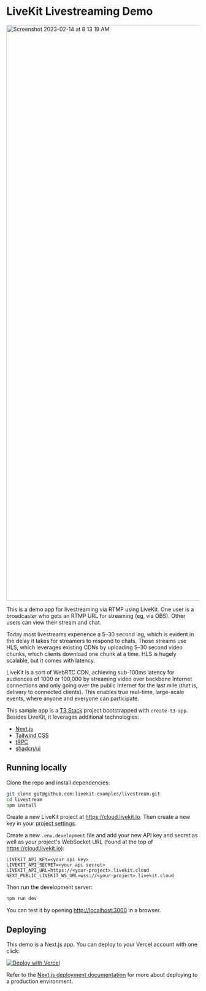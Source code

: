 # LiveKit Livestreaming Demo

<img width="1498" alt="Screenshot 2023-02-14 at 8 13 19 AM" src="https://user-images.githubusercontent.com/304392/218794329-94641d24-461b-4c3d-b33e-0d2b3ef8fcc1.png" />

This is a demo app for livestreaming via RTMP using LiveKit. One user is a broadcaster who gets an RTMP URL for streaming (eg, via OBS). Other users can view their stream and chat.

Today most livestreams experience a 5–30 second lag, which is evident in the delay it takes for streamers to respond to chats. Those streams use HLS, which leverages existing CDNs by uploading 5–30 second video chunks, which clients download one chunk at a time. HLS is hugely scalable, but it comes with latency.

LiveKit is a sort of WebRTC CDN, achieving sub-100ms latency for audiences of 1000 or 100,000 by streaming video over backbone Internet connections and only going over the public Internet for the last mile (that is, delivery to connected clients). This enables true real-time, large-scale events, where anyone and everyone can participate.

This sample app is a [T3 Stack](https://create.t3.gg/) project bootstrapped with `create-t3-app`. Besides LiveKit, it leverages additional technologies:

- [Next.js](https://nextjs.org)
- [Tailwind CSS](https://tailwindcss.com)
- [tRPC](https://trpc.io)
- [shadcn/ui](https://github.com/shadcn/ui)

## Running locally

Clone the repo and install dependencies:

```bash
git clone git@github.com:livekit-examples/livestream.git
cd livestream
npm install
```

Create a new LiveKit project at <https://cloud.livekit.io>. Then create a new key in your [project settings](https://cloud.livekit.io/projects/p_/settings/keys).

Create a new `.env.development` file and add your new API key and secret as well as your project's WebSocket URL (found at the top of <https://cloud.livekit.io>):

```
LIVEKIT_API_KEY=<your api key>
LIVEKIT_API_SECRET=<your api secret>
LIVEKIT_API_URL=https://<your-project>.livekit.cloud
NEXT_PUBLIC_LIVEKIT_WS_URL=wss://<your-project>.livekit.cloud
```

Then run the development server:

```bash
npm run dev
```

You can test it by opening <http://localhost:3000> in a browser.

## Deploying

This demo is a Next.js app. You can deploy to your Vercel account with one click:

[![Deploy with Vercel](https://vercel.com/button)](https://vercel.com/new/clone?repository-url=https%3A%2F%2Fgithub.com%2Flivekit-examples%2Flivestream&env=LIVEKIT_API_KEY,LIVEKIT_API_SECRET,LIVEKIT_API_URL,NEXT_PUBLIC_LIVEKIT_WS_URL&envDescription=Sign%20up%20for%20an%20account%20at%20https%3A%2F%2Fcloud.livekit.io%20and%20create%20an%20API%20key%20in%20the%20Project%20Settings%20UI)

Refer to the [Next.js deployment documentation](https://nextjs.org/docs/deployment) for more about deploying to a production environment.
